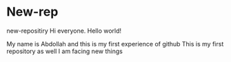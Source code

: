 # New-rep
new-repositiry
Hi everyone. Hello world!

My name is Abdollah and this is my first experience of github
This is my first repository as well
I am facing new things
